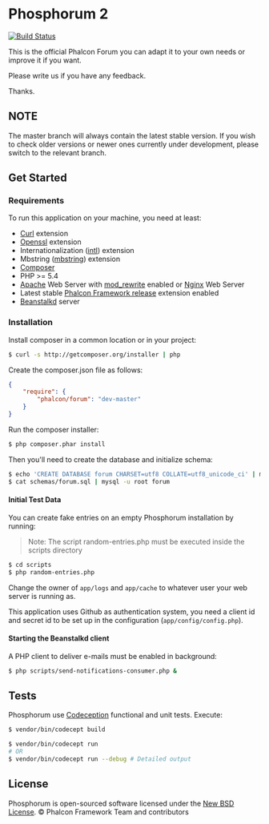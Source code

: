 # Phosphorum 2

[![Build Status](https://secure.travis-ci.org/phalcon/forum.svg?branch=master)](http://travis-ci.org/phalcon/forum)

This is the official Phalcon Forum you can adapt it to your own needs or improve it if you want.

Please write us if you have any feedback.

Thanks.

## NOTE

The master branch will always contain the latest stable version. If you wish
to check older versions or newer ones currently under development, please
switch to the relevant branch.

## Get Started

### Requirements

To run this application on your machine, you need at least:

* [Curl][1] extension
* [Openssl][2] extension
* Internationalization ([intl][3]) extension
* Mbstring ([mbstring][4]) extension
* [Composer][5]
* PHP >= 5.4
* [Apache][6] Web Server with [mod_rewrite][7] enabled or [Nginx][8] Web Server
* Latest stable [Phalcon Framework release][9] extension enabled
* [Beanstalkd][10] server

### Installation

Install composer in a common location or in your project:

```sh
$ curl -s http://getcomposer.org/installer | php
```

Create the composer.json file as follows:

```json
{
    "require": {
        "phalcon/forum": "dev-master"
    }
}
```

Run the composer installer:

```sh
$ php composer.phar install
```

Then you'll need to create the database and initialize schema:

```sh
$ echo 'CREATE DATABASE forum CHARSET=utf8 COLLATE=utf8_unicode_ci' | mysql -u root
$ cat schemas/forum.sql | mysql -u root forum
```

#### Initial Test Data

You can create fake entries on an empty Phosphorum installation by running:

> Note: The script random-entries.php must be executed inside the scripts directory

```bash
$ cd scripts
$ php random-entries.php
```

Change the owner of `app/logs` and `app/cache` to whatever user your web server is running as.

This application uses Github as authentication system, you need a client id and secret id
to be set up in the configuration (`app/config/config.php`).

#### Starting the Beanstalkd client

A PHP client to deliver e-mails must be enabled in background:

```bash
$ php scripts/send-notifications-consumer.php &
```

## Tests

Phosphorum use [Codeception][11] functional and unit tests. Execute:

```bash
$ vendor/bin/codecept build

$ vendor/bin/codecept run
# OR
$ vendor/bin/codecept run --debug # Detailed output
```

## License

Phosphorum is open-sourced software licensed under the [New BSD License][12]. © Phalcon Framework Team and contributors

[1]: http://php.net/manual/en/book.curl.php
[2]: http://php.net/manual/en/book.openssl.php
[3]: http://php.net/manual/en/book.intl.php
[4]: http://php.net/manual/en/book.mbstring.php
[5]: https://getcomposer.org/
[6]: http://httpd.apache.org/
[7]: http://httpd.apache.org/docs/current/mod/mod_rewrite.html
[8]: http://nginx.org/
[9]: https://github.com/phalcon/cphalcon/releases
[10]: http://kr.github.io/beanstalkd/
[11]: http://codeception.com
[12]: https://github.com/phalcon/forum/blob/master/docs/LICENSE.md
